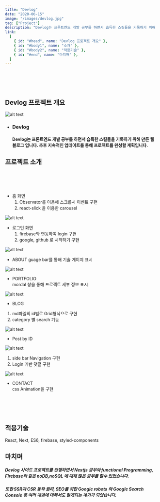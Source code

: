 ```yaml
---
title: "Devlog"
date: "2020-06-15"
image: "/images/devlog.jpg"
tag: ["Project"]
description: "Devlog는 프론트엔드 개발 공부를 하면서 습득한 스킬들을 기록하기 위해 만든 웹 블로그 입니다. 추후 지속적인 업데이트를 통해 프로젝트를 완성할 계획입니다."
link:
  [
    { id: "#head", name: "Devlog 프로젝트 개요" },
    { id: "#body1", name: "소개" },
    { id: "#body2", name: "적용기술" },
    { id: "#end", name: "마치며" },
  ]
---
```


### <a name="head"></a>

<br/><br/><br/>

## Devlog 프로젝트 개요

![alt text](/images/devlog.jpg "Title")

- ### Devlog

  #### Devlog는 프론트엔드 개발 공부를 하면서 습득한 스킬들을 기록하기 위해 만든 웹 블로그 입니다. 추후 지속적인 업데이트를 통해 프로젝트를 완성할 계획입니다.

## 프로젝트 소개

### <a name="body1"></a>

<br/><br/><br/>

- 홈 화면
  1. Observator를 이용해 스크롤시 이벤트 구현
  2. react-slick 을 이용한 carousel

![alt text](/images/devlog.jpg "Home")

- 로그인 화면
  1. firebase와 연동하여 login 구현
  2. google, github 로 시작하기 구현

![alt text](/images/devlog_home.jpg "login")

- ABOUT
  guage bar를 통해 기술 게이지 표시

![alt text](/images/devlog_about.jpg "about")

- PORTFOLIO  
  mordal 창을 통해 프로젝트 세부 정보 표시

![alt text](/images/devlog_portfolio.jpg "pofol")

- BLOG

1. md파일의 id별로 Grid형식으로 구현
2. category 별 search 기능

![alt text](/images/devlog_post.jpg "blog")

- Post by ID

![alt text](/images/devlog_post_id.png "post")

1. side bar Navigation 구현
2. Login 기반 댓글 구현

![alt text](/images/devlog_contact.jpg "post")

- CONTACT  
  css Animation을 구현

### <a name="body2"></a>

<br/><br/><br/>

## 적용기술

React, Next, ES6, firebase, styled-components

## 마치며

##### Devlog 사이드 프로젝트를 진행하면서 Nextjs 공부와 functional Programming, Firebase와 같은 noDB,noSQL 에 대해 많은 공부를 할수 있었습니다.

##### 또한 SSR과 CSR 동작 원리, SEO를 위한 Google robots 와 Google Search Console 등 여러 개념에 대해서도 알게되는 계기가 되었습니다.
